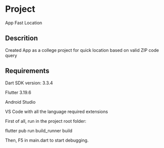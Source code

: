 # Project

App Fast Location

## Descrition

Created App as a college project for quick location based on valid ZIP code query

## Requirements

Dart SDK version: 3.3.4

Flutter 3.19.6

Android Studio

VS Code with all the language required extensions

First of all, run in the project root folder:

flutter pub run build_runner build

Then, F5 in main.dart to start debugging.

